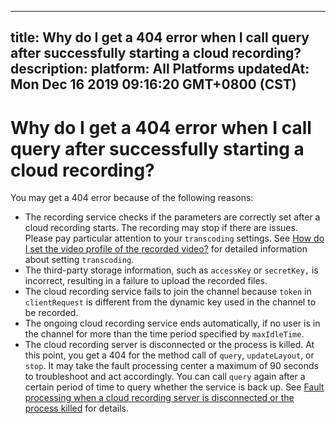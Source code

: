 
---
title: Why do I get a 404 error when I call query after successfully starting a cloud recording?
description: 
platform: All Platforms
updatedAt: Mon Dec 16 2019 09:16:20 GMT+0800 (CST)
---
# Why do I get a 404 error when I call query after successfully starting a cloud recording?
You may get a 404 error because of the following reasons:

- The recording service checks if the parameters are correctly set after a cloud recording starts. The recording may stop if there are issues. Please pay particular attention to your `transcoding` settings. See [How do I set the video profile of the recorded video?](https://docs.agora.io/en/faq/recording_video_profile) for detailed information about setting `transcoding`.
- The third-party storage information, such as `accessKey` or `secretKey,` is incorrect, resulting in a failure to upload the recorded files.
- The cloud recording service fails to join the channel because `token` in `clientRequest` is different from the dynamic key used in the channel to be recorded.
- The ongoing cloud recording service ends automatically, if no user is in the channel for more than the time period specified by `maxIdleTime`.
- The cloud recording server is disconnected or the process is killed. At this point, you get a 404 for the method call of `query`, `updateLayout`, or `stop`. It may take the fault processing center a maximum of 90 seconds to troubleshoot and act accordingly. You can call `query` again after a certain period of time to query whether the service is back up. See [Fault processing when a cloud recording server is disconnected or the process killed](../../en/faq/high-availability.md) for details.
